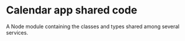 # Calendar app shared code

A Node module containing the classes and types shared among several services.

